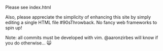 Please see index.html

Also, please appreciate the simplicity of enhancing this site by simply editing a single HTML file #90sThrowback. No fancy web frameworks to spin up!

Note: all commits must be developed with vim. @aaronzirbes will know if you do otherwise... :scream_cat:
